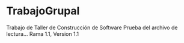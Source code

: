 # TrabajoGrupal
Trabajo de Taller de Construcción de Software
Prueba del archivo de lectura...
Rama 1.1, Version 1.1
